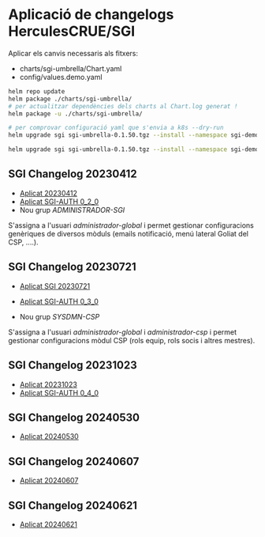 # Aplicació de changelogs HerculesCRUE/SGI


Aplicar els canvis necessaris als fitxers:

 * charts/sgi-umbrella/Chart.yaml
 * config/values.demo.yaml


```bash
helm repo update
helm package ./charts/sgi-umbrella/
# per actualitzar dependències dels charts al Chart.log generat !
helm package -u ./charts/sgi-umbrella/

# per comprovar configuració yaml que s'envia a k8s --dry-run
helm upgrade sgi sgi-umbrella-0.1.50.tgz --install --namespace sgi-demo -f ./config/values.demo.yaml --dry-run  > dry_run_0.1.50-upgrade.yml

helm upgrade sgi sgi-umbrella-0.1.50.tgz --install --namespace sgi-demo -f ./config/values.demo.yaml
```

## SGI Changelog 20230412

* [Aplicat 20230412](https://github.com/HerculesCRUE/SGI/blob/main/changelog/20230412.md)
* [Aplicat SGI-AUTH 0_2_0](https://github.com/HerculesCRUE/SGI/blob/main/sgi-auth/changelog/v0_2_0.md)
* Nou grup *ADMINISTRADOR-SGI*

S'assigna a l'usuari *administrador-global* i permet gestionar configuracions genèriques de diversos mòduls (emails notificació, menú lateral Goliat del CSP, ....).

## SGI Changelog 20230721

* [Aplicat SGI 20230721](https://github.com/HerculesCRUE/SGI/blob/main/changelog/20230721.md)
* [Aplicat SGI-AUTH 0_3_0](https://github.com/HerculesCRUE/SGI/blob/main/sgi-auth/changelog/v0_3_0.md)

* Nou grup *SYSDMN-CSP*

S'assigna a l'usuari *administrador-global* i *administrador-csp* i permet gestionar configuracions mòdul CSP (rols equip, rols socis i altres mestres).

## SGI Changelog 20231023

* [Aplicat 20231023](https://github.com/HerculesCRUE/SGI/blob/main/changelog/20231023.md)
* [Aplicat SGI-AUTH 0_4_0](https://github.com/HerculesCRUE/SGI/blob/main/sgi-auth/changelog/v0_4_0.md)

## SGI Changelog 20240530

* [Aplicat 20240530](https://github.com/HerculesCRUE/SGI/blob/main/changelog/20240530.md)

## SGI Changelog 20240607

* [Aplicat 20240607](https://github.com/HerculesCRUE/SGI/blob/main/changelog/20240607.md)

## SGI Changelog 20240621

* [Aplicat 20240621](https://github.com/HerculesCRUE/SGI/blob/main/changelog/20240621.md)
